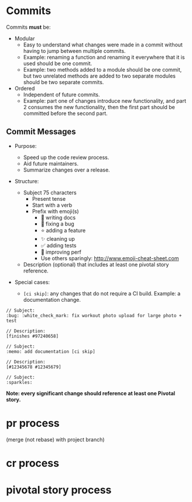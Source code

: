 # Commits

Commits **must** be:
 
* Modular
	* Easy to understand what changes were made in a commit without having to jump between multiple commits.
	* Example: renaming a function and renaming it everywhere that it is used should be one commit.
	* Example: two methods added to a module should be one commit, but two unrelated methods are added to two separate modules should be two separate commits.
* Ordered
	* Independent of future commits.
	* Example: part one of changes introduce new functionality, and part 2 consumes the new functionality, then the first part should be committed before the second part.


## Commit Messages

* Purpose:
	* Speed up the code review process.
	* Aid future maintainers.
	* Summarize changes over a release.

* Structure:
	* Subject 75 characters
		* Present tense
		* Start with a verb
		* Prefix with emoji(s)
			* :memo: writing docs
			* :bug: fixing a bug
			* :star: adding a feature
			* :sparkles: cleaning up
			* :white_check_mark: adding tests
			* :racehorse: improving perf
			* Use others sparingly: http://www.emoji-cheat-sheet.com
	* Description (optional) that includes at least one pivotal story reference.

* Special cases:
	* `[ci skip]`: any changes that do not require a CI build.
		Example: a documentation change.

```
// Subject:
:bug: :white_check_mark: fix workout photo upload for large photo + test

// Description:
[finishes #97240658]
````

```
// Subject:
:memo: add documentation [ci skip]

// Description:
[#12345678 #12345679]
```

```
// Subject:
:sparkles:
```
		
**Note: every significant change should reference at least one Pivotal story.**



# pr process
(merge (not rebase) with project branch)

# cr process

# pivotal story process